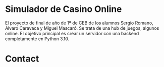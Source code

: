 # Simulador de Casino Online
El proyecto de final de año de 1º de CEB de los alumnos Sergio Romano, Alvaro Caravaca y Miguel Mascaró. Se trata de una hub de juegos, algunos online.
El objetivo principal es crear un servidor con una backend completamente en Python 3.10. 

# Contact
